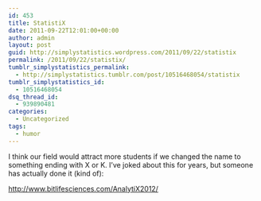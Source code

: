 ```yaml
---
id: 453
title: StatistiX
date: 2011-09-22T12:01:00+00:00
author: admin
layout: post
guid: http://simplystatistics.wordpress.com/2011/09/22/statistix
permalink: /2011/09/22/statistix/
tumblr_simplystatistics_permalink:
  - http://simplystatistics.tumblr.com/post/10516468054/statistix
tumblr_simplystatistics_id:
  - 10516468054
dsq_thread_id:
  - 939890481
categories:
  - Uncategorized
tags:
  - humor
---
```

I think our field would attract more students if we changed the name to something ending with X or K. I&#8217;ve joked about this for years, but someone has actually done it (kind of):

<a href="http://www.bitlifesciences.com/AnalytiX2012/" target="_blank">http://www.bitlifesciences.com/AnalytiX2012/</a>